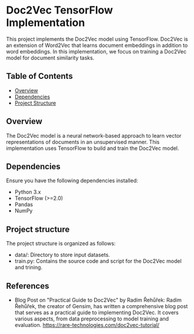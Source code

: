 # Doc2Vec TensorFlow Implementation

This project implements the Doc2Vec model using TensorFlow. Doc2Vec is an extension of Word2Vec that learns document embeddings in addition to word embeddings. In this implementation, we focus on training a Doc2Vec model for document similarity tasks.

## Table of Contents

- [Overview](#overview)
- [Dependencies](#dependencies)
- [Project Structure](#project-structure)

## Overview

The Doc2Vec model is a neural network-based approach to learn vector representations of documents in an unsupervised manner. This implementation uses TensorFlow to build and train the Doc2Vec model.

## Dependencies

Ensure you have the following dependencies installed:

- Python 3.x
- TensorFlow (>=2.0)
- Pandas
- NumPy

## Project structure

The project structure is organized as follows:

- data/: Directory to store input datasets.
- train.py: Contains the source code and script for the Doc2Vec model and trining.

## References

-	Blog Post on "Practical Guide to Doc2Vec" by Radim Řehůřek: Radim Řehůřek, the creator of Gensim, has written a comprehensive blog post that serves as a practical guide to implementing Doc2Vec. It covers various aspects, from data preprocessing to model training and evaluation.
https://rare-technologies.com/doc2vec-tutorial/
